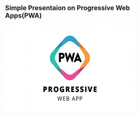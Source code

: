 ## Simple Presentaion on Progressive Web Apps(PWA)

![img1](https://github.com/VasaviLagishetty/Progressive-Web-App/blob/master/PWA/imgs/pwa.png?raw=true)
